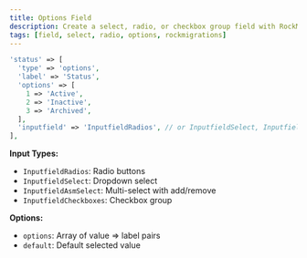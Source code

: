 ```yaml
---
title: Options Field
description: Create a select, radio, or checkbox group field with RockMigrations
tags: [field, select, radio, options, rockmigrations]
---
```


```php
'status' => [
  'type' => 'options',
  'label' => 'Status',
  'options' => [
    1 => 'Active',
    2 => 'Inactive',
    3 => 'Archived',
  ],
  'inputfield' => 'InputfieldRadios', // or InputfieldSelect, InputfieldAsmSelect
],
```

**Input Types:**
- `InputfieldRadios`: Radio buttons
- `InputfieldSelect`: Dropdown select
- `InputfieldAsmSelect`: Multi-select with add/remove
- `InputfieldCheckboxes`: Checkbox group

**Options:**
- `options`: Array of value => label pairs
- `default`: Default selected value

